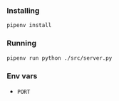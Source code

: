 ### Installing
`pipenv install`

### Running
`pipenv run python ./src/server.py`

### Env vars
- `PORT`